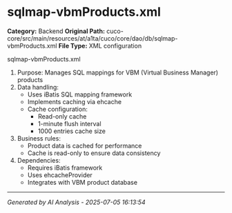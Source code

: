 # sqlmap-vbmProducts.xml

**Category:** Backend
**Original Path:** cuco-core/src/main/resources/at/a1ta/cuco/core/dao/db/sqlmap-vbmProducts.xml
**File Type:** XML configuration

sqlmap-vbmProducts.xml
1. Purpose: Manages SQL mappings for VBM (Virtual Business Manager) products
2. Data handling:
   - Uses iBatis SQL mapping framework
   - Implements caching via ehcache
   - Cache configuration:
     - Read-only cache
     - 1-minute flush interval
     - 1000 entries cache size
3. Business rules:
   - Product data is cached for performance
   - Cache is read-only to ensure data consistency
4. Dependencies:
   - Requires iBatis framework
   - Uses ehcacheProvider
   - Integrates with VBM product database

---
*Generated by AI Analysis - 2025-07-05 16:13:54*
